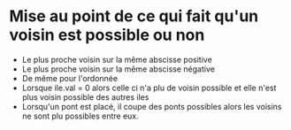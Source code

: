 # Mise au point de ce qui fait qu'un voisin est possible ou non

- Le plus proche voisin sur la même abscisse positive
- Le plus proche voisin sur la même abscisse négative
- De même pour l'ordonnée
- Lorsque ile.val = 0 alors celle ci n'a plu de voisin possible et elle n'est plus voisin possible des autres iles
- Lorsqu'un pont est placé, il coupe des ponts possibles alors les voisins ne sont plu possibles entre eux.
